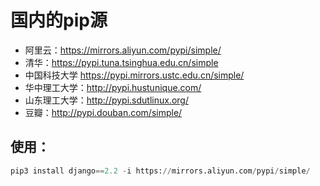 # 国内的pip源
+ 阿里云：https://mirrors.aliyun.com/pypi/simple/
+ 清华：https://pypi.tuna.tsinghua.edu.cn/simple 
+ 中国科技大学 https://pypi.mirrors.ustc.edu.cn/simple/ 
+ 华中理工大学：http://pypi.hustunique.com/ 
+ 山东理工大学：http://pypi.sdutlinux.org/ 
+ 豆瓣：http://pypi.douban.com/simple/ 

## 使用：
```python
pip3 install django==2.2 -i https://mirrors.aliyun.com/pypi/simple/
```

